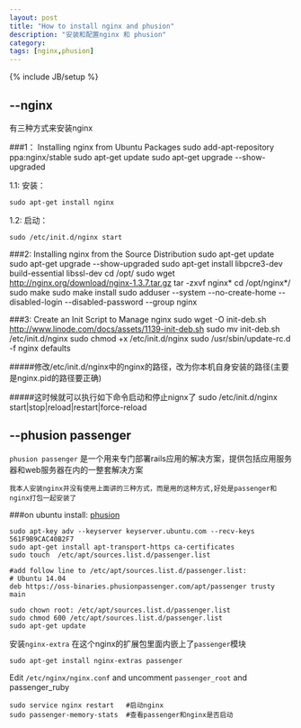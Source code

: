 ```yaml
---
layout: post
title: "How to install nginx and phusion"
description: "安装和配置nginx 和 phusion"
category: 
tags: [nginx,phusion]
---
```

{% include JB/setup %}

## --nginx

有三种方式来安装nginx

###1： Installing nginx from Ubuntu Packages
sudo add-apt-repository ppa:nginx/stable
sudo apt-get update
sudo apt-get upgrade --show-upgraded

1.1: 安装： 
    
    sudo apt-get install nginx

1.2: 启动： 
    
    sudo /etc/init.d/nginx start

###2: Installing nginx from the Source Distribution
    sudo apt-get update
    sudo apt-get upgrade --show-upgraded
    sudo apt-get install libpcre3-dev build-essential libssl-dev
    cd /opt/
    sudo wget http://nginx.org/download/nginx-1.3.7.tar.gz
    tar -zxvf nginx*
    cd /opt/nginx*/
    sudo make
    sudo make install
    sudo adduser --system --no-create-home --disabled-login --disabled-password --group nginx 

###3: Create an Init Script to Manage nginx
    sudo wget -O init-deb.sh http://www.linode.com/docs/assets/1139-init-deb.sh
    sudo mv init-deb.sh /etc/init.d/nginx
    sudo chmod +x /etc/init.d/nginx
    sudo /usr/sbin/update-rc.d -f nginx defaults

#####修改/etc/init.d/nginx中的nginx的路径，改为你本机自身安装的路径(主要是nginx.pid的路径要正确)

#####这时候就可以执行如下命令启动和停止nignx了
    sudo /etc/init.d/nginx start|stop|reload|restart|force-reload
    

## --phusion passenger

`phusion passenger` 是一个用来专门部署rails应用的解决方案，提供包括应用服务器和web服务器在内的一整套解决方案

`我本人安装nginx并没有使用上面讲的三种方式，而是用的这种方式,好处是passenger和nginx打包一起安装了`

###on ubuntu install: [phusion](https://www.phusionpassenger.com/documentation/Users%20guide%20Nginx.html#install_on_debian_ubuntu)

    sudo apt-key adv --keyserver keyserver.ubuntu.com --recv-keys 561F9B9CAC40B2F7
    sudo apt-get install apt-transport-https ca-certificates
    sudo touch  /etc/apt/sources.list.d/passenger.list

    #add follow line to /etc/apt/sources.list.d/passenger.list: 
    # Ubuntu 14.04
    deb https://oss-binaries.phusionpassenger.com/apt/passenger trusty main

    sudo chown root: /etc/apt/sources.list.d/passenger.list
    sudo chmod 600 /etc/apt/sources.list.d/passenger.list
    sudo apt-get update

安装`nginx-extra`  在这个nginx的扩展包里面内嵌上了`passenger`模块

    sudo apt-get install nginx-extras passenger  
    
Edit `/etc/nginx/nginx.conf` and uncomment `passenger_root` and passenger_ruby

    sudo service nginx restart   #启动nginx
    sudo passenger-memory-stats  #查看passenger和nginx是否启动
